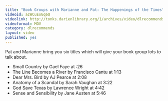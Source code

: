 ```yaml
---
title: "Book Groups with Marianne and Pat: The Happenings of the Times"
videoid: azWCuEoGq6Q
videolink: http://tonks.darienlibrary.org/1/archives/video/dlrecommends/20180419_bookgroups.mov
videoformat: MOV
category: dlrecommends
layout: video
published: yes
---
```


Pat and Marianne bring you six titles which will give your book group lots to talk about. 

* Small Country by Gael Faye at :26
* The Line Becomes a River by Francisco Cantu at 1:13
* Dear Mrs. Bird by AJ Pearce at 2:08
* Anatomy of a Scandal by Sarah Vaughan at 3:22
* God Save Texas by Lawrence Wright at 4:42 
* Sense and Sensibility by Jane Austen at 5:46